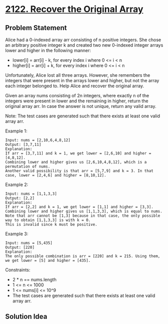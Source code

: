 # [2122. Recover the Original Array](https://leetcode.com/problems/recover-the-original-array/)

## Problem Statement
Alice had a 0-indexed array arr consisting of n positive integers. She chose an arbitrary positive integer k and created two new 0-indexed integer arrays lower and higher in the following manner:

* lower[i] = arr[i] - k, for every index i where 0 <= i < n
* higher[i] = arr[i] + k, for every index i where 0 <= i < n

Unfortunately, Alice lost all three arrays. However, she remembers the integers that were present in the arrays lower and higher, but not the array each integer belonged to. Help Alice and recover the original array.

Given an array nums consisting of 2n integers, where exactly n of the integers were present in lower and the remaining in higher, return the original array arr. In case the answer is not unique, return any valid array.

Note: The test cases are generated such that there exists at least one valid array arr.



Example 1:

```
Input: nums = [2,10,6,4,8,12]
Output: [3,7,11]
Explanation:
If arr = [3,7,11] and k = 1, we get lower = [2,6,10] and higher = [4,8,12].
Combining lower and higher gives us [2,6,10,4,8,12], which is a permutation of nums.
Another valid possibility is that arr = [5,7,9] and k = 3. In that case, lower = [2,4,6] and higher = [8,10,12].
```

Example 2:

```
Input: nums = [1,1,3,3]
Output: [2,2]
Explanation:
If arr = [2,2] and k = 1, we get lower = [1,1] and higher = [3,3].
Combining lower and higher gives us [1,1,3,3], which is equal to nums.
Note that arr cannot be [1,3] because in that case, the only possible way to obtain [1,1,3,3] is with k = 0.
This is invalid since k must be positive.
```

Example 3:

```
Input: nums = [5,435]
Output: [220]
Explanation:
The only possible combination is arr = [220] and k = 215. Using them, we get lower = [5] and higher = [435].
```

Constraints:
* 2 * n == nums.length
* 1 <= n <= 1000
* 1 <= nums[i] <= 10^9
* The test cases are generated such that there exists at least one valid array arr.

## Solution Idea


